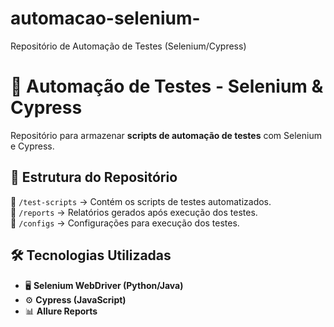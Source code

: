 # automacao-selenium-
Repositório de Automação de Testes (Selenium/Cypress)
# 🤖 Automação de Testes - Selenium & Cypress  
Repositório para armazenar **scripts de automação de testes** com Selenium e Cypress.  

## 📌 Estrutura do Repositório  
🔹 `/test-scripts` → Contém os scripts de testes automatizados.  
🔹 `/reports` → Relatórios gerados após execução dos testes.  
🔹 `/configs` → Configurações para execução dos testes.  

## 🛠 Tecnologias Utilizadas  
- 🖥️ **Selenium WebDriver (Python/Java)**  
- ⚙️ **Cypress (JavaScript)**  
- 📊 **Allure Reports**  
